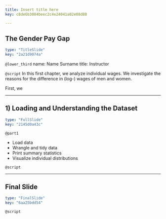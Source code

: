 ```yaml
---
title: Insert title here
key: c8de6b3084beec2c4e24041a02e08d88

---
```

## The Gender Pay Gap

```yaml
type: "TitleSlide"
key: "2a21d9074a"
```

`@lower_third`
name: Name Surname
title: Instructor


`@script`
In this first chapter, we analyze individual wages. We investigate the reasons for the  difference in (log-) wages of men and women.

First, we


---
## 1) Loading and Understanding the Dataset

```yaml
type: "FullSlide"
key: "2145d0a43c"
```

`@part1`
- Load data
- Wrangle and tidy data
- Print summary statistics
- Visualize individual distributions


`@script`



---
## Final Slide

```yaml
type: "FinalSlide"
key: "6aa25bdd54"
```

`@script`


